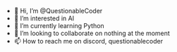 - 👋 Hi, I’m @QuestionableCoder
- 👀 I’m interested in AI
- 🌱 I’m currently learning Python
- 💞️ I’m looking to collaborate on nothing at the moment
- 📫 How to reach me on discord, questionablecoder

<!---
QuestionableCoder/QuestionableCoder is a ✨ special ✨ repository because its `README.md` (this file) appears on your GitHub profile.
You can click the Preview link to take a look at your changes.
--->
